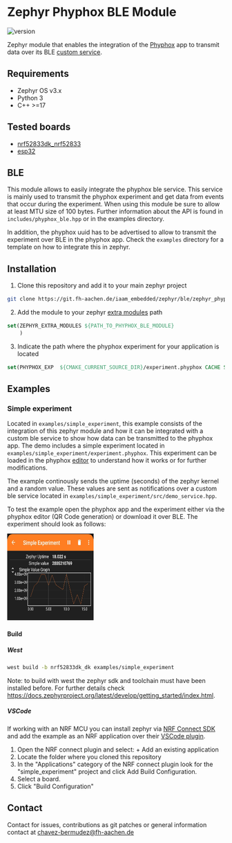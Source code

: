 # Zephyr Phyphox BLE Module

![version](https://img.shields.io/badge/version-1.0.0-blue)

Zephyr module that enables the integration of the [Phyphox](https://phyphox.org/) app to transmit data over its BLE [custom service](https://phyphox.org/wiki/index.php/Bluetooth_Low_Energy).

## Requirements

- Zephyr OS v3.x
- Python 3
- C++ >=17

## Tested boards

- [nrf52833dk_nrf52833](https://docs.zephyrproject.org/2.6.0/boards/arm/nrf52833dk_nrf52833/doc/index.html)
- [esp32](https://docs.zephyrproject.org/latest/boards/xtensa/esp32/doc/index.html)

## BLE

This module allows to easily integrate the phyphox ble service. This service is mainly used to transmit the phyphox experiment and get data from events that occur during the experiment. When using this module be sure to allow at least MTU size of 100 bytes. Further information about the API is found in `includes/phyphox_ble.hpp` or in the examples directory.

In addition, the phyphox uuid has to be advertised to allow to transmit the experiment over BLE in the phyphox app. Check the `examples` directory for a template on how to integrate this in zephyr.

## Installation

1. Clone this repository and add it to your main zephyr project

```bash
git clone https://git.fh-aachen.de/iaam_embedded/zephyr/ble/zephyr_phyphox-ble.git --recurse-submodules 
```
2. Add the module to your zephyr [extra modules](https://docs.zephyrproject.org/latest/develop/modules.html) path
```cmake
set(ZEPHYR_EXTRA_MODULES ${PATH_TO_PHYPHOX_BLE_MODULE}
    )
```

3. Indicate the path where the phyphox experiment for your application is located

```cmake
set(PHYPHOX_EXP  ${CMAKE_CURRENT_SOURCE_DIR}/experiment.phyphox CACHE STRING INTERNAL)
```

## Examples

### Simple experiment

Located in `examples/simple_experiment`, this example consists of the integration of this zephyr module and how it can be integrated with a custom ble service to show how data can be transmitted to the phyphox app. The demo includes a simple experiment located in `examples/simple_experiment/experiment.phyphox`. This experiment can be loaded in the phyphox [editor](https://phyphox.org/editor/) to understand how it works or for further modifications.

The example continously sends the uptime (seconds) of the zephyr kernel and a random value. These values are sent as notifications over a custom ble service located in `examples/simple_experiment/src/demo_service.hpp`.

To test the example open the phyphox app and the experiment either via the phyphox editor (QR Code generation) or download it over BLE. The experiment should look as follows:

<img src="images/simple_experiment.png" width="200" height="200" />

#### Build

##### West

```bash
west build -b nrf52833dk_dk examples/simple_experiment
```

Note: to build with west the zephyr sdk and toolchain must have been installed before. For further details check https://docs.zephyrproject.org/latest/develop/getting_started/index.html.

##### VSCode

If working with an NRF MCU you can install zephyr via [NRF Connect SDK](https://developer.nordicsemi.com/nRF_Connect_SDK/doc/latest/nrf/index.html) and add the example as an NRF application over their [VSCode plugin](https://www.nordicsemi.com/Products/Development-tools/nRF-Connect-for-VS-Code/Tutorials).

1. Open the NRF connect plugin and select: + Add an existing application
2. Locate the folder where you cloned this repository
3. In the "Applications" category of the NRF connect plugin look for the "simple_experiment" project and click Add Build Configuration.
4. Select a board.
5. Click "Build Configuration"  

## Contact

Contact for issues, contributions as git patches or general information contact at chavez-bermudez@fh-aachen.de
